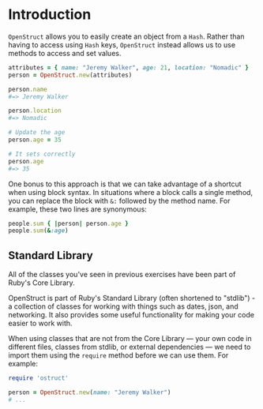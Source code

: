 # Introduction

`OpenStruct` allows you to easily create an object from a `Hash`. 
Rather than having to access using `Hash` keys, `OpenStruct` instead allows us to use methods to access and set values.


```ruby
attributes = { name: "Jeremy Walker", age: 21, location: "Nomadic" }
person = OpenStruct.new(attributes)

person.name
#=> Jeremy Walker

person.location
#=> Nomadic

# Update the age
person.age = 35

# It sets correctly
person.age
#=> 35
```

One bonus to this approach is that we can take advantage of a shortcut when using block syntax. 
In situations where a block calls a single method, you can replace the block with `&:` followed by the method name. 
For example, these two lines are synonymous:

```ruby
people.sum { |person| person.age }
people.sum(&:age)
```

## Standard Library

All of the classes you've seen in previous exercises have been part of Ruby's Core Library.

OpenStruct is part of Ruby's Standard Library (often shortened to "stdlib") - a collection of classes for working with things such as dates, json, and networking.
It also provides some useful functionality for making your code easier to work with.

When using classes that are not from the Core Library — your own code in different files, classes from stdlib, or external dependencies — we need to import them using the `require` method before we can use them.
For example:

```ruby
require 'ostruct'

person = OpenStruct.new(name: "Jeremy Walker")
# ...
```


